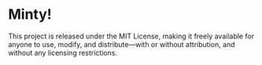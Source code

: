 # Minty!

This project is released under the MIT License, making it freely available for anyone to use, modify, and distribute—with or without attribution, and without any licensing restrictions.

